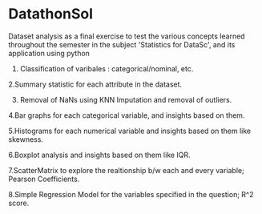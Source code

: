 # DatathonSol
Dataset analysis as a final exercise to test the various concepts learned throughout the semester in the subject 'Statistics for DataSc', and  its application using python


1. Classification of varibales : categorical/nominal, etc.


2.Summary statistic for each attribute in the dataset.


3. Removal of NaNs using KNN Imputation and removal of outliers.


4.Bar graphs for each categorical variable, and insights based on them.


5.Histograms for each numerical variable and insights based on them like skewness.


6.Boxplot analysis and insights based on them like IQR.


7.ScatterMatrix to explore the realtionship b/w each and every variable; Pearson Coefficients.


8.Simple Regression Model for the variables specified in the question; R^2 score.
